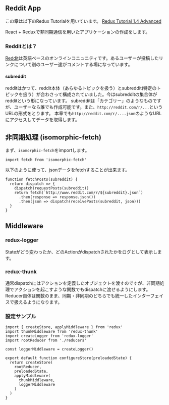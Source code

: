 ## Reddit App
この章は以下のRedux Tutorialを用いています。
[Redux Tutorial 1.4 Advanced](http://redux.js.org/docs/advanced/)

React + Reduxで非同期通信を用いたアプリケーションの作成をします。

### Redditとは？

[Reddit](https://www.reddit.com/)は英語ベースのオンラインコニュニティです。あるユーザーが投稿したリンクについて別のユーザー達がコメントする場になっています。

#### subreddit

redditはかつて、reddit本体（あらゆるトピックを扱う）とsubreddit(特定のトピックを扱う）が合わさって構成されていました。今はsubredditの集合体がredditという形になっています。
subredditは「カテゴリー」のようなものですが、ユーザーなら誰でも作成可能です。また、`http://reddit.com/r/...`というURLの形式をとります。
本章でも`http://reddit.com/r/....json`のようなURLにアクセスしてデータを取得します。

## 非同期処理 (isomorphic-fetch)

まず、`isomorphic-fetch`をimportします。

```
import fetch from 'isomorphic-fetch'
```

以下のように使って、jsonデータをfetchすることが出来ます。

```
function fetchPosts(subreddit) {
  return dispatch => {
    dispatch(requestPosts(subreddit))
    return fetch(`http://www.reddit.com/r/${subreddit}.json`)
      .then(response => response.json())
      .then(json => dispatch(receivePosts(subreddit, json)))
  }
}
```

## Middleware

### redux-logger

Stateがどう変わったか、どのActionがdispatchされたかをログとして表示します。

### redux-thunk

通常dispatchにはアクションを定義したオブジェクトを渡すのですが、非同期処理でアクションを起こすような関数でもdispatchに渡せるようにします。
Reducer自体は関数のまま、同期・非同期のどちらでも統一したインターフェイスで扱えるようになります。

### 設定サンプル

```
import { createStore, applyMiddleware } from 'redux'
import thunkMiddleware from 'redux-thunk'
import createLogger from 'redux-logger'
import rootReducer from './reducers'

const loggerMiddleware = createLogger()

export default function configureStore(preloadedState) {
  return createStore(
    rootReducer,
    preloadedState,
    applyMiddleware(
      thunkMiddleware,
      loggerMiddleware
    )
  )
}
```
